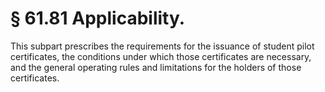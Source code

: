 # § 61.81   Applicability.

This subpart prescribes the requirements for the issuance of student pilot certificates, the conditions under which those certificates are necessary, and the general operating rules and limitations for the holders of those certificates. 




